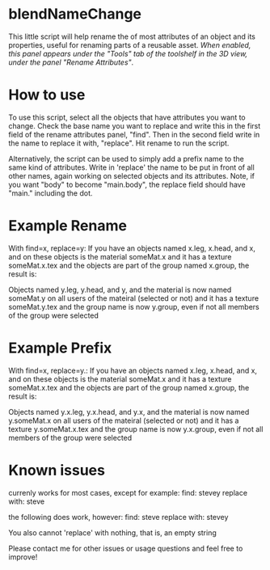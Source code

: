 blendNameChange
===============

This little script will help rename the of most attributes of an object and its properties, useful for renaming parts of a reusable asset. *When enabled, this panel appears under the "Tools" tab of the toolshelf in the 3D view, under the panel "Rename Attributes"*.

How to use
===============

To use this script, select all the objects that have attributes you want to change. Check the base name you want to replace and write this in the first field of the rename attributes panel, "find". Then in the second field write in the name to replace it with, "replace". Hit rename to run the script.

Alternatively, the script can be used to simply add a prefix name to the same kind of attributes. Write in 'replace' the name to be put in front of all other names, again working on selected objects and its attributes. Note, if you want "body" to become "main.body", the replace field should have "main." including the dot.


Example Rename
===============

With find=x, replace=y:
If you have an objects named x.leg, x.head, and x, and on these objects is the material someMat.x and it has a texture someMat.x.tex and the objects are part of the group named x.group, the result is:

Objects named y.leg, y.head, and y, and the material is now named someMat.y on all users of the mateiral (selected or not) and it has a texture someMat.y.tex and the group name is now y.group, even if not all members of the group were selected


Example Prefix
===============

With find=x, replace=y.:
If you have an objects named x.leg, x.head, and x, and on these objects is the material someMat.x and it has a texture someMat.x.tex and the objects are part of the group named x.group, the result is:

Objects named y.x.leg, y.x.head, and y.x, and the material is now named y.someMat.x on all users of the mateiral (selected or not) and it has a texture y.someMat.x.tex and the group name is now y.x.group, even if not all members of the group were selected


Known issues
===============

currenly works for most cases, except for example:
find: stevey
replace with: steve

the following does work, however:
find: steve
replace with: stevey

You also cannot 'replace' with nothing, that is, an empty string

Please contact me for other issues or usage questions and feel free to improve!
